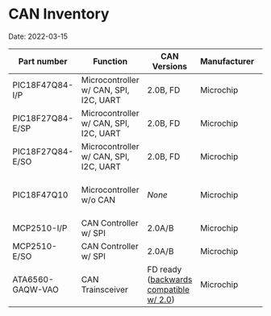 # CAN Inventory

Date: 2022-03-15  

Part number | Function | CAN Versions | Manufacturer | Pins | Mounting | Count | Datasheet | Notes
--- | --- | --- | --- | --- | --- | --- | --- | ---
PIC18F47Q84-I/P | Microcontroller w/ CAN, SPI, I2C, UART | 2.0B, FD | Microchip | 40 | PDIP | 12 | [URL](https://ww1.microchip.com/downloads/en/DeviceDoc/PIC18F27-47-57Q84-Data-Sheet-40002213D.pdf) | 1 in Curiosity HPC
PIC18F27Q84-E/SP | Microcontroller w/ CAN, SPI, I2C, UART | 2.0B, FD | Microchip | 28 | SPDIP | 42 | [URL](https://ww1.microchip.com/downloads/en/DeviceDoc/PIC18F27-47-57Q84-Data-Sheet-40002213D.pdf) |
PIC18F27Q84-E/SO | Microcontroller w/ CAN, SPI, I2C, UART | 2.0B, FD | Microchip | 28 | SOIC | 2 | [URL](https://ww1.microchip.com/downloads/en/DeviceDoc/PIC18F27-47-57Q84-Data-Sheet-40002213D.pdf) |
PIC18F47Q10 | Microcontroller w/o CAN | _None_ | Microchip | 40 | PDIP | 2 | [URL](https://ww1.microchip.com/downloads/en/DeviceDoc/PIC18F27-47Q10-Data-Sheet-40002043E.pdf) | Original on Curiosity HPC
MCP2510-I/P | CAN Controller w/ SPI | 2.0A/B | Microchip | 18 | PDIP | 5 | [URL](can-datasheets/MCP2510.pdf) 
MCP2510-E/SO | CAN Controller w/ SPI | 2.0A/B | Microchip | 18 | SOIC | 11 | [URL](can-datasheets/MCP2510.pdf/) | For CDH
ATA6560-GAQW-VAO | CAN Trainsceiver | FD ready ([backwards compatible w/ 2.0](https://www.can-cia.org/fileadmin/resources/documents/proceedings/2015_esparza.pdf)) | Microchip | 8 | SOIC | 12 | [URL](https://ww1.microchip.com/downloads/en/DeviceDoc/20005991B.pdf)

